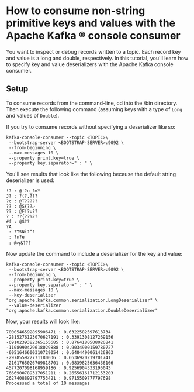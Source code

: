 <!-- title: How to consume non-string primitive keys and values with the Apache Kafka &reg; console consumer  -->
<!-- description: In this tutorial, learn how to consume non-string primitive keys and values with the Apache Kafka &reg; console consumer. -->

# How to consume non-string primitive keys and values with the Apache Kafka &reg; console consumer

You want to inspect or debug records written to a topic. Each record key and value is a long and double, respectively. In this tutorial, you'll learn how to specify key and value deserializers with the Apache Kafka console consumer.

## Setup

To consume records from the command-line, cd into the <KAFKA BASE DIR>/bin directory. Then execute the following command (assuming keys with a type of `Long` and values of `Double`).

If you try to consume records without specifying a deserializer like so:
```commandline
kafka-console-consumer --topic <TOPIC>\
 --bootstrap-server <BOOTSTRAP-SERVER>:9092 \
 --from-beginning \
 --max-messages 10 \ 
 --property print.key=true \
 --property key.separator=" : " \
```

You'll see results that look like the following because the default string deserializer is used:

```commandline
!? : @'?u_?mY
J? : ?(?,???
?c : @T?????
?? : @S{??ދ
?? : @F!?u??
? : ??{??%??
#f : @S??
?A
 : ?T5Ni?^?
 : ?κ?e
 : @>ֈ&???
```

Now update the command to include a deserializer for the key and value:
```commandline
kafka-console-consumer --topic <TOPIC>\
 --bootstrap-server <BOOTSTRAP-SERVER>:9092 \
 --from-beginning \
 --property print.key=true \
 --property key.separator=" : " \
 --max-messages 10 \ 
 --key-deserializer "org.apache.kafka.common.serialization.LongDeserializer" \
 --value-deserializer "org.apache.kafka.common.serialization.DoubleDeserializer"
```
Now, your results will look like:
 
```commandline
7000546592895906471 : 0.6322582597613734
-2815276123070627191 : 0.3391308127269156
-6910239382365155685 : 0.8764180508020841
-1108990429618029888 : 0.9034900159780727
-6051646600310729054 : 0.6484490061426863
-297855922771180036 : 0.6636920219701741
-2161765026709818701 : 0.6839825636436166
4577207098168959186 : 0.9256904333195043
7666900789317051211 : 0.26556161712153203
2627408892797753421 : 0.9715509777797698
Processed a total of 10 messages
```